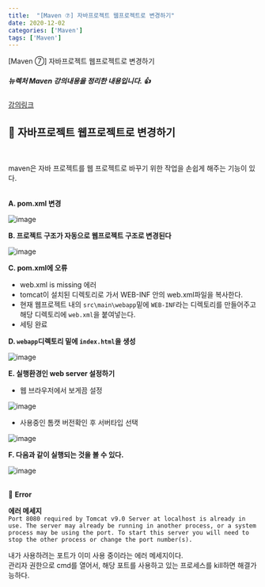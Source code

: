 ```yaml
---
title:  "[Maven ⑦] 자바프로젝트 웹프로젝트로 변경하기"
date: 2020-12-02
categories: ['Maven']
tags: ['Maven']
---
```


[Maven ⑦] 자바프로젝트 웹프로젝트로 변경하기

##### 뉴렉처 Maven 강의내용을 정리한 내용입니다. :+1: 
[강의링크](https://www.youtube.com/watch?v=VAp0n9DmeEA&list=PLq8wAnVUcTFWRRi_JWLArMND_PnZM6Yja)
<br>



## :pushpin: 자바프로젝트 웹프로젝트로 변경하기
<br>

maven은 자바 프로젝트를 웹 프로젝트로 바꾸기 위한 작업을 손쉽게 해주는 기능이 있다. <br>
<br>

**A. pom.xml 변경**<br>


![image](https://user-images.githubusercontent.com/62331803/100848387-5fc65580-34c4-11eb-8e60-4595b724be7c.png)
<br>


**B. 프로젝트 구조가 자동으로 웹프로젝트 구조로 변경된다**<br>

![image](https://user-images.githubusercontent.com/62331803/100848473-82f10500-34c4-11eb-997b-60ac7f3f293f.png)
<br>


**C. pom.xml에 오류**<BR>

- web.xml is missing 에러
- tomcat이 설치된 디렉토리로 가서 WEB-INF 안의 web.xml파일을 복사한다.
- 현재 웹프로젝트 내의 `src\main\webapp`밑에 `WEB-INF`라는 디렉토리를 만들어주고 해당 디렉토리에 `web.xml`을 붙여넣는다.
- 세팅 완료


**D. `webapp`디렉토리 밑에 `index.html`을 생성**<br>

![image](https://user-images.githubusercontent.com/62331803/100960377-78d21380-3563-11eb-8100-634e6fffffff.png)
<br>

**E. 실행환경인 web server 설정하기**

- 웹 브라우저에서 보게끔 설정<br>

![image](https://user-images.githubusercontent.com/62331803/100848753-e54a0580-34c4-11eb-8d3e-1b94699d548a.png)
<br>

- 사용중인 톰캣 버전확인 후 서버타입 선택<br>

![image](https://user-images.githubusercontent.com/62331803/100960454-a61ec180-3563-11eb-840d-3a84d5f8166f.png)
<br>

**F. 다음과 같이 실행되는 것을 볼 수 있다.**<br>

![image](https://user-images.githubusercontent.com/62331803/100848811-fd218980-34c4-11eb-855a-35e9923f1745.png)
<br>
<br>

:notebook: **Error**<br>

**에러 메세지**<br>
`Port 8080 required by Tomcat v9.0 Server at localhost is already in use. The server may already be running in another process, or a system process may be using the port. To start this server you will need to stop the other process or change the port number(s).`<br>


내가 사용하려는 포트가 이미 사용 중이라는 에러 메세지이다.<br>
관리자 권한으로 cmd를 열어서, 해당 포트를 사용하고 있는 프로세스를 kill하면 해결가능하다.<br>


<br>
<br>